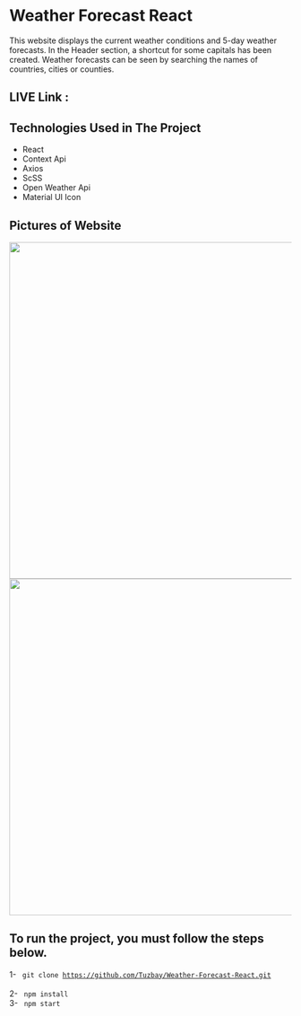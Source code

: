 # Weather Forecast React</center>

This website displays the current weather conditions and 5-day weather forecasts. In the Header section, a shortcut for some capitals has been created. Weather forecasts can be seen by searching the names of countries, cities or counties.

## LIVE Link :

## Technologies Used in The Project

- React
- Context Api
- Axios
- ScSS
- Open Weather Api
- Material UI Icon

## Pictures of Website

<img src="https://user-images.githubusercontent.com/77413300/229786294-9e810c75-2794-47de-a8d1-4efd018e6113.png" width="600">
<img src="https://user-images.githubusercontent.com/77413300/229786322-88483762-b02c-4d54-a92d-df1ba3cd1149.png" width="600">

## To run the project, you must follow the steps below.

1- <code> git clone https://github.com/Tuzbay/Weather-Forecast-React.git </code> <br/> 
2- <code> npm install </code> <br/>
3- <code> npm start </code>


